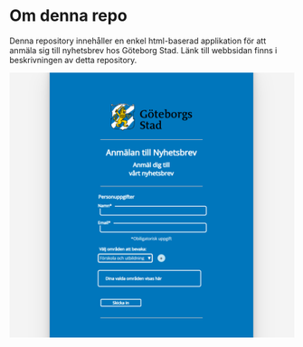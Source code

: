 # Om denna repo

Denna repository innehåller en enkel html-baserad applikation för att anmäla sig till nyhetsbrev hos Göteborg Stad. Länk till webbsidan finns i beskrivningen av detta repository.

![Skärmdump av applikationen](img/website-screen.png)
